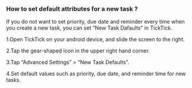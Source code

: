 ### How to set default attributes for a new task ?
If you do not want to set priority, due date and reminder every time when you create a new task, you can set “New Task Dafaults” in TickTick.

1.Open TickTick on your android device, and slide the screen to the right.

2.Tap the gear-shaped icon in the upper right hand corner.

3.Tap “Advanced Settings” > “New Task Defaults”.

4.Set default values such as priority, due date, and reminder time for new tasks.
